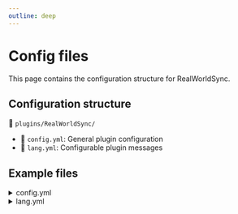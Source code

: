 ```yaml
---
outline: deep
---
```


# Config files

This page contains the configuration structure for RealWorldSync.

## Configuration structure

📁 `plugins/RealWorldSync/`

-   📄 `config.yml`: General plugin configuration
-   📄 `lang.yml`: Configurable plugin messages

## Example files

<!--- Update this to vue config view -->
<details>
<summary>config.yml</summary>

```yaml
# ██████╗░███████╗░█████╗░██╗░░░░░░██╗░░░░░░░██╗░█████╗░██████╗░██╗░░░░░██████╗░░██████╗██╗░░░██╗███╗░░██╗░█████╗░
# ██╔══██╗██╔════╝██╔══██╗██║░░░░░░██║░░██╗░░██║██╔══██╗██╔══██╗██║░░░░░██╔══██╗██╔════╝╚██╗░██╔╝████╗░██║██╔══██╗
# ██████╔╝█████╗░░███████║██║░░░░░░╚██╗████╗██╔╝██║░░██║██████╔╝██║░░░░░██║░░██║╚█████╗░░╚████╔╝░██╔██╗██║██║░░╚═╝
# ██╔══██╗██╔══╝░░██╔══██║██║░░░░░░░████╔═████║░██║░░██║██╔══██╗██║░░░░░██║░░██║░╚═══██╗░░╚██╔╝░░██║╚████║██║░░██╗
# ██║░░██║███████╗██║░░██║███████╗░░╚██╔╝░╚██╔╝░╚█████╔╝██║░░██║███████╗██████╔╝██████╔╝░░░██║░░░██║░╚███║╚█████╔╝
# ╚═╝░░╚═╝╚══════╝╚═╝░░╚═╝╚══════╝░░░╚═╝░░░╚═╝░░░╚════╝░╚═╝░░╚═╝╚══════╝╚═════╝░╚═════╝░░░░╚═╝░░░╚═╝░░╚══╝░╚════╝░

# Wiki: https://github.com/BX-Team/RealWorldSync/wiki
# Discord server: https://discord.gg/p7cxhw7E2M
# Modrinth: https://modrinth.com/plugin/rws

options:
    check-for-updates: true
    enable-metrics: true
time:
    enabled: false
    update-interval: 20
    timezone: "Europe/Berlin"
weather:
    enabled: false
    update-interval: 6000
    openweathermap-key: ""
    location:
        latitude: "0"
        longitude: "0"
```

</details>

<details>
<summary>lang.yml</summary>

```yaml
Help:
    <gray>-----------<gray> [<green>RealWorldSync<gray>] -----------<newline><dark_green>»
    <green>/rws time <gray>- Shows time by timezone in config.<newline><dark_green>»
    <green>/rws reload <gray>- Reload the plugin.<newline><dark_green>» <green>/rws
    version <gray>- Shows the version currently installed
Prefix: <gray>[<green>RealWorldSync<gray>] <gray>
NoPermission: <red>You don't have permissions to do that.
Version: "<green>Current installed plugin version: <version>"
Time: "<gold>Current world time: <time>"
TimeDisabled: <red>Time is disabled in the config!
ReloadComplete: <green>Reload complete!
```

</details>
